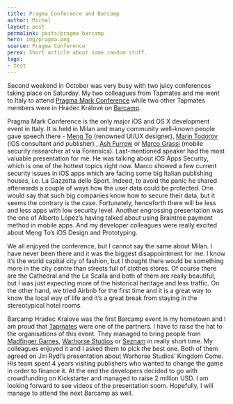 ```yaml
---
title: Pragma Conference and Barcamp
author: Michal
layout: post
permalink: posts/pragma-barcamp
hero: img/pragma.png
source: Pragma Conference
perex: Short article about some random stuff.
tags:
- test
---
```


Second weekend in October was very busy with two juicy conferences taking place on Saturday. My two colleagues from Tapmates and me went to Italy to attend [Pragma Mark Conference](http://pragmamark.org/events/pragma-conference-2014/) while two other Tapmates members were in Hradec Králové on [Barcamp](http://www.barcamphk.cz/).

Pragma Mark Conference is the only major iOS and OS X development event in Italy. It is held in Milan and many community well-known people gave speech there - [Meng To](https://twitter.com/MengTo) (renowned UI/UX designer), [Marin Todorov](https://twitter.com/icanzilb) (iOS consultant and publisher) , [Ash Furrow](https://twitter.com/ashfurrow) or [Marco Grassi](https://twitter.com/marcograss) (mobile security researcher at via Forensics). Last-mentioned speaker had the most valuable presentation for me. He was talking about iOS Apps Security, which is one of the hottest topics right now. Marco showed a few current security issues in iOS apps which are facing some big Italian publishing houses, i.e. La Gazzetta dello Sport. Indeed, to avoid the panic he shared afterwards a couple of ways how the user data could be protected. One would say that such big companies know how to secure their data, but it seems the contrary is the case. Fortunately, henceforth there will be less and less apps with low security level. Another engrossing presentation was the one of Alberto López’s having talked about using Braintree payment method in mobile apps. And my developer colleagues were really excited about Meng To’s iOS Design and Prototyping.

We all enjoyed the conference, but I cannot say the same about Milan. I have never been there and it was the biggest disappointment for me. I know it’s the world capital city of fashion, but I thought there would be something more in the city centre than streets full of clothes stores. Of course there are the Cathedral and the La Scalla and both of them are really beautiful, but I was just expecting more of the historical heritage and less traffic. On the other hand, we tried Airbnb for the first time and it is a great way to know the local way of life and it’s a great break from staying in the stereotypical hotel rooms.

Barcamp Hradec Kralove was the first Barcamp event in my hometown and I am proud that [Tapmates](http://www.tapmates.com/) were one of the partners. I have to raise the hat to the organisations of this event. They managed to bring people from [Madfinger Games](http://www.madfingergames.com/), [Warhorse Studios](http://www.warhorsestudios.cz/) or [Seznam](https://www.seznam.cz/) in really short time. My colleagues enjoyed it and I asked them to pick the best one. Both of them agreed on Jiri Rydl’s presentation about Warhorse Studios’ Kingdom Come. His team spent 4 years visiting publishers who wanted to change the game in order to finance it. At the end the developers decided to go with crowdfunding on Kickstarter and managed to raise 2 million USD. I am looking forward to see videos of the presentation soom. Hopefully, I will manage to attend the next Barcamp as well.
